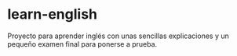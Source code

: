 # learn-english
Proyecto para aprender inglés con unas sencillas explicaciones y un pequeño examen final para ponerse a prueba.
